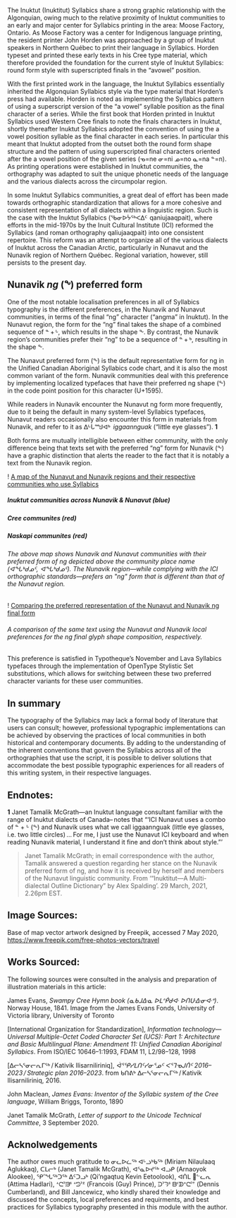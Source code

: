 The Inuktut (Inuktitut) Syllabics share a strong graphic relationship with the Algonquian, owing much to the relative proximity of Inuktut communities to an early and major center for Syllabics printing in the area: Moose Factory, Ontario. As Moose Factory was a center for Indigenous language printing, the resident printer John Horden was approached by a group of Inuktut speakers in Northern Québec to print their language in Syllabics. Horden typeset and printed these early texts in his Cree type material, which therefore provided the foundation for the current style of Inuktut Syllabics: round form style with superscripted finals in the “avowel” position.

With the first printed work in the language, the Inuktut Syllabics essentially inherited the Algonquian Syllabics style via the type material that Horden’s press had available. Horden is noted as implementing the Syllabics pattern of using a superscript version of the “a vowel” syllable position as the final character of a series. While the first book that Horden printed in Inuktut Syllabics used Western Cree finals to note the finals characters in Inuktut, shortly thereafter Inuktut Syllabics adopted the convention of using the a vowel position syllable as the final character in each series. In particular this meant that Inuktut adopted from the outset both the round form shape structure and the pattern of using superscripted final characters oriented after the a vowel position of the given series (ᓀ=ne ᓂ=ni ᓄ=no ᓇ=na ᓐ=n). As printing operations were established in Inuktut communities, the orthography was adapted to suit the unique phonetic needs of the language and the various dialects across the circumpolar region.

​​In some Inuktut Syllabics communities, a great deal of effort has been made towards orthographic standardization that allows for a more cohesive and consistent representation of all dialects within a linguistic region. Such is the case with the Inuktut Syllabics (ᖃᓂᐅᔮᖅᐸᐃᑦ  qaniujaaqpait), where efforts in the mid-1970s by the Inuit Cultural Institute (ICI) reformed the Syllabics (and roman orthography qaliujaaqpait) into one consistent repertoire. This reform was an attempt to organize all of the various dialects of Inuktut across the Canadian Arctic, particularly in Nunavut and the Nunavik region of Northern Québec. Regional variation, however, still persists to the present day.


## Nunavik *ng* (ᖕ) preferred form
One of the most notable localisation preferences in all of Syllabics typography is the different preferences, in the Nunavik and Nunavut communities, in terms of the final “ng” character (“angma” in Inuktut). In the Nunavut region, the form for the “ng” final takes the shape of a combined sequence of ᓐ + ᒡ, which results in the shape ᖕ. By contrast, the Nunavik region’s communities prefer their “ng” to be a sequence of ᓐ + ᒃ, resulting in the shape ᖕ.

The Nunavut preferred form (ᖕ) is the default representative form for ng in the Unified Canadian Aboriginal Syllabics code chart, and it is also the most common variant of the form. Nunavik communities deal with this preference by implementing localized typefaces that have their preferred ng shape (ᖕ) in the code point position for this character (U+1595).

While readers in Nunavik encounter the Nunavut ng form more frequently, due to it being the default in many system-level Syllabics typefaces, Nunavut readers occasionally also encounter this form in materials from Nunavik, and refer to it as ᐃᒡᒑᙳᐊᒃ  *iggaannguak* (“little eye glasses”). **1**

Both forms are mutually intelligible between either community, with the only difference being that texts set with the preferred “ng” form for Nunavik (ᖕ) have a graphic distinction that alerts the reader to the fact that it is notably a text from the Nunavik region.

! [A map of the Nunavut and Nunavik regions and their respective communities who use Syllabics](/article_03_figure_01)

##### **Inuktut communities across Nunavik & Nunavut** (blue)
##### **Cree communites** (red)
##### **Naskapi communites** (red)


###### The above map shows Nunavik and Nunavut communities with their preferred form of ng depicted above the community place name (ᐊᖓᒃᑯᓄᑦ,  ᐊᖓᒃᑯᓄᑦ). The Nunavik region—while complying with the ICI orthographic standards—prefers an "ng" form that is different than that of the Nunavut region.


! [Comparing the preferred representation of the Nunavut and Nunavik ng final form](/article_03_figure_02)

###### A comparison of the same text using the Nunavut and Nunavik local preferences for the ng final glyph shape composition, respectively.


This preference is satisfied in Typotheque’s November and Lava Syllabics typefaces through the implementation of OpenType Stylistic Set substitutions, which allows for switching between these two preferred character variants for these user communities.


## In summary
The typography of the Syllabics may lack a formal body of literature that users can consult; however, professional typographic implementations can be achieved by observing the practices of local communities in both historical and contemporary documents. By adding to the understanding of the inherent conventions that govern the Syllabics across all of the orthographies that use the script, it is possible to deliver solutions that accommodate the best possible typographic experiences for all readers of this writing system, in their respective languages.



## Endnotes:

**1** Janet Tamalik McGrath—an Inuktut language consultant familiar with the range of Inuktut dialects of Canada– notes that “‘ICI Nunavut uses a combo of ᓐ + ᒡ (ᖕ) and Nunavik uses what we call iggaannguak (little eye glasses, i.e. two little circles) … For me, I just use the Nunavut ICI keyboard and when reading Nunavik material, I understand it fine and don’t think about style.”’ 
> Janet Tamalik McGrath; in email correspondence with the author, Tamalik answered a question regarding her stance on the Nunavik preferred form of ng, and how it is received by herself and members of the Nunavut linguistic community. From ‘“Inuktitut—A Multi-dialectal Outline Dictionary” by Alex Spalding’. 29 March, 2021, 2.26pm EST.




## Image Sources:
Base of map vector artwork designed by Freepik, accessed 7 May 2020, https://www.freepik.com/free-photos-vectors/travel



## Works Sourced:
The following sources were consulted in the analysis and preparation of illustration materials in this article:

James Evans, *Swampy Cree Hymn book (ᓇᑲᒧᐏᓇ ᐅᒪᐢᑮᑯᐘ ᐅᑎᑘᐏᓂᐘᐤ)*. Norway House, 1841. Image from the James Evans Fonds, University of Victoria library, University of Toronto

[International Organization for Standardization], *Information technology—Universal Multiple-Octet Coded Character Set (UCS): Part 1: Architecture and Basic Multilingual Plane: Amendment 11: Unified Canadian Aboriginal Syllabics*. From ISO/IEC 10646–1:1993, FDAM 11, L2/98–128, 1998

[ᐃᓕᓴᕐᓂᓕᕆᒥᖅ / Kativik Ilisarniliriniq], *ᐋᕐᕐᑭᓯᒪᑎᑦᓯᓂᕐᓄᑦ ᐸᕐᒣᓀᒍᑏᑦ 2016–2023 / Strategic plan 2016–2023*. from ᑲᑎᕕᒃ ᐃᓕᓴᕐᓂᓕᕆᒥᖅ / Kativik Ilisarniliriniq, 2016.

John Maclean, *James Evans: Inventor of the Syllabic system of the Cree language*, William Briggs, Toronto, 1890

Janet Tamalik McGrath, *Letter of support to the Unicode Technical Committee*, 3 September 2020.



## Acknolwedgements
The author owes much gratitude to ᓂᓚᐅᓛᖅ ᐊᒡᓘᒃᑲᖅ (Miriam Nilaulaaq Aglukkaq), ᑕᒪᓕᒃ (Janet Tamalik McGrath), ᐊᕐᓇᐅᔪᖅ ᐊᓗᑭ (Arnaoyok Alookee), ᕿ’ᖓᖅᑐᖅ ᐃᑦᑐᓗᒃ (Qi’ngaqtuq Kevin Eetoolook), ᐊᑏᒪ 𑪴ᓪᓚᕆ (Attima Hadlari), ᗮᘧᐣᙒᔆ ᗮᘦᐣᙆ (Francois (Guy) Prince), ᑓᐣᘆᔆ ᗷᒼᗫᐩᘧᐣᐪ (Dennis Cumberland), and Bill Jancewicz, who kindly shared their knowledge and discussed the concepts, local preferences and requirments, and best practices for Syllabics typography presented in this module with the author.







